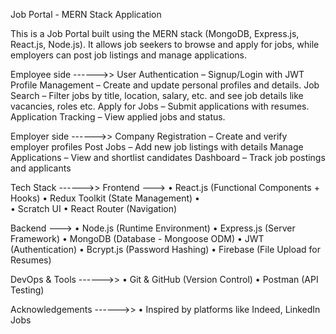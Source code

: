 Job Portal - MERN Stack Application

This is a Job Portal built using the MERN stack (MongoDB, Express.js, React.js, Node.js). It allows job seekers to browse and apply for jobs, while employers can post job listings and manage applications.

Employee side ------>>
User Authentication – Signup/Login with JWT
Profile Management – Create and update personal profiles and details.
Job Search – Filter jobs by title, location, salary, etc. and see job details like vacancies, roles etc.
Apply for Jobs – Submit applications with resumes.
Application Tracking – View applied jobs and status.

Employer side ------>>
Company Registration – Create and verify employer profiles
Post Jobs – Add new job listings with details
Manage Applications – View and shortlist candidates
Dashboard – Track job postings and applicants

Tech Stack ------>>
Frontend --->
•	React.js (Functional Components + Hooks)
•	Redux Toolkit (State Management)
•	
•	Scratch UI
•	React Router (Navigation)

Backend --->
•	Node.js (Runtime Environment)
•	Express.js (Server Framework)
•	MongoDB (Database - Mongoose ODM)
•	JWT (Authentication)
•	Bcrypt.js (Password Hashing)
•	Firebase (File Upload for Resumes)

DevOps & Tools ------>>
•	Git & GitHub (Version Control)
•	Postman (API Testing)


Acknowledgements ------>>
•	Inspired by platforms like Indeed, LinkedIn Jobs





